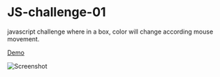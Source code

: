 # JS-challenge-01
javascript challenge where in a box, color will change according mouse movement.


[Demo](https://superlative-caramel-5df1c0.netlify.app/)

![Screenshot](screenshot.png)
